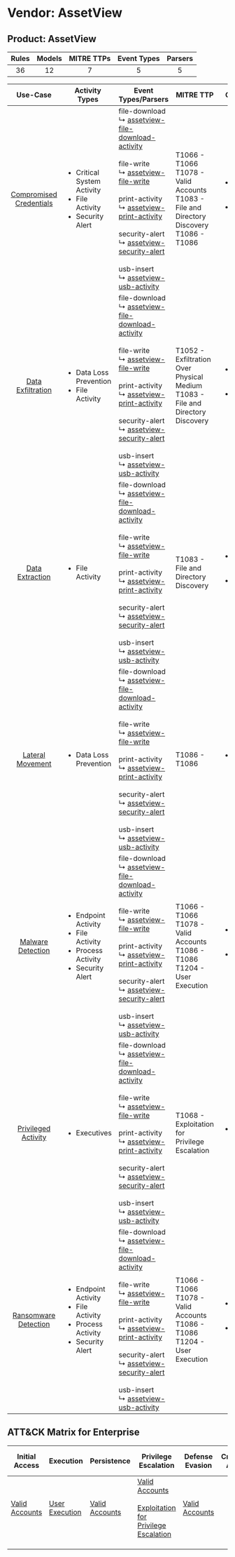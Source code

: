 Vendor: AssetView
=================
Product: AssetView
------------------
| Rules | Models | MITRE TTPs | Event Types | Parsers |
|:-----:|:------:|:----------:|:-----------:|:-------:|
|  36   |   12   |     7      |      5      |    5    |

|                                 Use-Case                                  | Activity Types                                                                                            | Event Types/Parsers                                                                                                                                                                                                                                                                                                                                                                                                                                                                                                                                           | MITRE TTP                                                                                            | Content                                              |
|:-------------------------------------------------------------------------:| --------------------------------------------------------------------------------------------------------- | ------------------------------------------------------------------------------------------------------------------------------------------------------------------------------------------------------------------------------------------------------------------------------------------------------------------------------------------------------------------------------------------------------------------------------------------------------------------------------------------------------------------------------------------------------------- | ---------------------------------------------------------------------------------------------------- | ---------------------------------------------------- |
| [Compromised Credentials](../UseCases/usecase_compromised_credentials.md) | <ul><li>Critical System Activity</li><li>File Activity</li><li>Security Alert</li></ul>                   |  file-download<br> ↳ [assetview-file-download-activity](../Parsers/parserContent_assetview-file-download-activity.md)<br><br> file-write<br> ↳ [assetview-file-write](../Parsers/parserContent_assetview-file-write.md)<br><br> print-activity<br> ↳ [assetview-print-activity](../Parsers/parserContent_assetview-print-activity.md)<br><br> security-alert<br> ↳ [assetview-security-alert](../Parsers/parserContent_assetview-security-alert.md)<br><br> usb-insert<br> ↳ [assetview-usb-activity](../Parsers/parserContent_assetview-usb-activity.md)<br> | T1066 - T1066<br>T1078 - Valid Accounts<br>T1083 - File and Directory Discovery<br>T1086 - T1086<br> | <ul><li>19 Rules</li></ul><ul><li>6 Models</li></ul> |
|       [Data Exfiltration](../UseCases/usecase_data_exfiltration.md)       | <ul><li>Data Loss Prevention</li><li>File Activity</li></ul>                                              |  file-download<br> ↳ [assetview-file-download-activity](../Parsers/parserContent_assetview-file-download-activity.md)<br><br> file-write<br> ↳ [assetview-file-write](../Parsers/parserContent_assetview-file-write.md)<br><br> print-activity<br> ↳ [assetview-print-activity](../Parsers/parserContent_assetview-print-activity.md)<br><br> security-alert<br> ↳ [assetview-security-alert](../Parsers/parserContent_assetview-security-alert.md)<br><br> usb-insert<br> ↳ [assetview-usb-activity](../Parsers/parserContent_assetview-usb-activity.md)<br> | T1052 - Exfiltration Over Physical Medium<br>T1083 - File and Directory Discovery<br>                | <ul><li>8 Rules</li></ul><ul><li>5 Models</li></ul>  |
|         [Data Extraction](../UseCases/usecase_data_extraction.md)         | <ul><li>File Activity</li></ul>                                                                           |  file-download<br> ↳ [assetview-file-download-activity](../Parsers/parserContent_assetview-file-download-activity.md)<br><br> file-write<br> ↳ [assetview-file-write](../Parsers/parserContent_assetview-file-write.md)<br><br> print-activity<br> ↳ [assetview-print-activity](../Parsers/parserContent_assetview-print-activity.md)<br><br> security-alert<br> ↳ [assetview-security-alert](../Parsers/parserContent_assetview-security-alert.md)<br><br> usb-insert<br> ↳ [assetview-usb-activity](../Parsers/parserContent_assetview-usb-activity.md)<br> | T1083 - File and Directory Discovery<br>                                                             | <ul><li>1 Rules</li></ul><ul><li>1 Models</li></ul>  |
|        [Lateral Movement](../UseCases/usecase_lateral_movement.md)        | <ul><li>Data Loss Prevention</li></ul>                                                                    |  file-download<br> ↳ [assetview-file-download-activity](../Parsers/parserContent_assetview-file-download-activity.md)<br><br> file-write<br> ↳ [assetview-file-write](../Parsers/parserContent_assetview-file-write.md)<br><br> print-activity<br> ↳ [assetview-print-activity](../Parsers/parserContent_assetview-print-activity.md)<br><br> security-alert<br> ↳ [assetview-security-alert](../Parsers/parserContent_assetview-security-alert.md)<br><br> usb-insert<br> ↳ [assetview-usb-activity](../Parsers/parserContent_assetview-usb-activity.md)<br> | T1086 - T1086<br>                                                                                    | <ul><li>1 Rules</li></ul>                            |
|       [Malware Detection](../UseCases/usecase_malware_detection.md)       | <ul><li>Endpoint Activity</li><li>File Activity</li><li>Process Activity</li><li>Security Alert</li></ul> |  file-download<br> ↳ [assetview-file-download-activity](../Parsers/parserContent_assetview-file-download-activity.md)<br><br> file-write<br> ↳ [assetview-file-write](../Parsers/parserContent_assetview-file-write.md)<br><br> print-activity<br> ↳ [assetview-print-activity](../Parsers/parserContent_assetview-print-activity.md)<br><br> security-alert<br> ↳ [assetview-security-alert](../Parsers/parserContent_assetview-security-alert.md)<br><br> usb-insert<br> ↳ [assetview-usb-activity](../Parsers/parserContent_assetview-usb-activity.md)<br> | T1066 - T1066<br>T1078 - Valid Accounts<br>T1086 - T1086<br>T1204 - User Execution<br>               | <ul><li>11 Rules</li></ul><ul><li>4 Models</li></ul> |
|     [Privileged Activity](../UseCases/usecase_privileged_activity.md)     | <ul><li>Executives</li></ul>                                                                              |  file-download<br> ↳ [assetview-file-download-activity](../Parsers/parserContent_assetview-file-download-activity.md)<br><br> file-write<br> ↳ [assetview-file-write](../Parsers/parserContent_assetview-file-write.md)<br><br> print-activity<br> ↳ [assetview-print-activity](../Parsers/parserContent_assetview-print-activity.md)<br><br> security-alert<br> ↳ [assetview-security-alert](../Parsers/parserContent_assetview-security-alert.md)<br><br> usb-insert<br> ↳ [assetview-usb-activity](../Parsers/parserContent_assetview-usb-activity.md)<br> | T1068 - Exploitation for Privilege Escalation<br>                                                    | <ul><li>1 Rules</li></ul>                            |
|    [Ransomware Detection](../UseCases/usecase_ransomware_detection.md)    | <ul><li>Endpoint Activity</li><li>File Activity</li><li>Process Activity</li><li>Security Alert</li></ul> |  file-download<br> ↳ [assetview-file-download-activity](../Parsers/parserContent_assetview-file-download-activity.md)<br><br> file-write<br> ↳ [assetview-file-write](../Parsers/parserContent_assetview-file-write.md)<br><br> print-activity<br> ↳ [assetview-print-activity](../Parsers/parserContent_assetview-print-activity.md)<br><br> security-alert<br> ↳ [assetview-security-alert](../Parsers/parserContent_assetview-security-alert.md)<br><br> usb-insert<br> ↳ [assetview-usb-activity](../Parsers/parserContent_assetview-usb-activity.md)<br> | T1066 - T1066<br>T1078 - Valid Accounts<br>T1086 - T1086<br>T1204 - User Execution<br>               | <ul><li>11 Rules</li></ul><ul><li>4 Models</li></ul> |

ATT&CK Matrix for Enterprise
----------------------------
| Initial Access                                                      | Execution                                                           | Persistence                                                         | Privilege Escalation                                                                                                                                          | Defense Evasion                                                     | Credential Access | Discovery                                                                         | Lateral Movement | Collection | Command and Control | Exfiltration                                                                           | Impact |
| ------------------------------------------------------------------- | ------------------------------------------------------------------- | ------------------------------------------------------------------- | ------------------------------------------------------------------------------------------------------------------------------------------------------------- | ------------------------------------------------------------------- | ----------------- | --------------------------------------------------------------------------------- | ---------------- | ---------- | ------------------- | -------------------------------------------------------------------------------------- | ------ |
| [Valid Accounts](https://attack.mitre.org/techniques/T1078)<br><br> | [User Execution](https://attack.mitre.org/techniques/T1204)<br><br> | [Valid Accounts](https://attack.mitre.org/techniques/T1078)<br><br> | [Valid Accounts](https://attack.mitre.org/techniques/T1078)<br><br>[Exploitation for Privilege Escalation](https://attack.mitre.org/techniques/T1068)<br><br> | [Valid Accounts](https://attack.mitre.org/techniques/T1078)<br><br> |                   | [File and Directory Discovery](https://attack.mitre.org/techniques/T1083)<br><br> |                  |            |                     | [Exfiltration Over Physical Medium](https://attack.mitre.org/techniques/T1052)<br><br> |        |